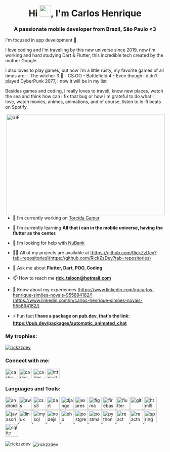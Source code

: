 <h1 align="center">Hi <img src="https://media.giphy.com/media/hvRJCLFzcasrR4ia7z/giphy.gif" width="35px">, I'm Carlos Henrique</h1>
<h3 align="center">A passionate mobile developer from Brazil, São Paulo <3</h3>
  I'm focused in app development 📱. 
  
  I love coding and i'm travelling by this new universe since 2019, now i'm working and hard studying Dart & Flutter, this incredible tech created by the mother Google.

  I also loves to play games, but now i'm a little rusty, my favorite games of all times are:
    - The witcher 3 :wolf:
    - CS:GO
    - Battlefield 4
    - Even though i didn't played CyberPunk 2077, i now it will be in my list
    
  Besides games and coding, i really loves to travell, know new places, watch the sea and think how can i fix that bug or how i'm grateful to do what i love, watch movies, animes, animations, and of course, listen to lo-fi beats on Spotify.


  <img align="right" alt="GIF" src="https://github.com/RickZzDev/RickZzDev/blob/main/giphy.gif?raw=true" width="500" height="320" />

- 🔭 I’m currently working on [Torcida Gamer](https://play.google.com/store/apps/details?id=br.com.torcidagamer)

- 🌱 I’m currently learning **All that i can in the mobile universe, having the flutter as the center.**

- 🤝 I’m looking for help with [NuBank](https://github.com/nubank)

- 👨‍💻 All of my projects are available at [https://github.com/RickZzDev?tab=repositories](https://github.com/RickZzDev?tab=repositories)

- 💬 Ask me about **Flutter, Dart, POO, Coding**

- 📫 How to reach me **rick_teloon@hotmail.com**

- 📄 Know about my experiences [https://www.linkedin.com/in/carlos-henrique-simões-novais-955894182/](https://www.linkedin.com/in/carlos-henrique-simões-novais-955894182/)

- ⚡ Fun fact **I have a package on pub.dev, that's the link: https://pub.dev/packages/automatic_animated_chat**

<h3 align="left">My trophies:</h3>
<p align="left"> <a href="https://github.com/ryo-ma/github-profile-trophy"><img src="https://github-profile-trophy.vercel.app/?username=rickzzdev" alt="rickzzdev" /></a> </p>

<h3 align="left">Connect with me:</h3>
<p align="left">
<a href="https://linkedin.com/in/carlos henrique simões novais" target="blank"><img align="center" src="https://cdn.jsdelivr.net/npm/simple-icons@3.0.1/icons/linkedin.svg" alt="carlos henrique simões novais" height="30" width="40" /></a>
<a href="https://fb.com/carlos henrique simões novais" target="blank"><img align="center" src="https://cdn.jsdelivr.net/npm/simple-icons@3.0.1/icons/facebook.svg" alt="carlos henrique simões novais" height="30" width="40" /></a>
<a href="https://instagram.com/carlos.snovais" target="blank"><img align="center" src="https://cdn.jsdelivr.net/npm/simple-icons@3.0.1/icons/instagram.svg" alt="carlos.snovais" height="30" width="40" /></a>
<a href="https://www.youtube.com/c/https://www.youtube.com/channel/uccuhtebhgf4dvr2jeuemkzw?view_as=subscriber" target="blank"><img align="center" src="https://cdn.jsdelivr.net/npm/simple-icons@3.0.1/icons/youtube.svg" alt="https://www.youtube.com/channel/uccuhtebhgf4dvr2jeuemkzw?view_as=subscriber" height="30" width="40" /></a>
</p>

<h3 align="left">Languages and Tools:</h3>
<p align="left"> <a href="https://developer.android.com" target="_blank"> <img src="https://devicons.github.io/devicon/devicon.git/icons/android/android-original-wordmark.svg" alt="android" width="40" height="40"/> </a> <a href="https://aws.amazon.com" target="_blank"> <img src="https://devicons.github.io/devicon/devicon.git/icons/amazonwebservices/amazonwebservices-original-wordmark.svg" alt="aws" width="40" height="40"/> </a> <a href="https://www.w3schools.com/css/" target="_blank"> <img src="https://devicons.github.io/devicon/devicon.git/icons/css3/css3-original-wordmark.svg" alt="css3" width="40" height="40"/> </a> <a href="https://dart.dev" target="_blank"> <img src="https://www.vectorlogo.zone/logos/dartlang/dartlang-icon.svg" alt="dart" width="40" height="40"/> </a> <a href="https://www.djangoproject.com/" target="_blank"> <img src="https://devicons.github.io/devicon/devicon.git/icons/django/django-original.svg" alt="django" width="40" height="40"/> </a> <a href="https://expressjs.com" target="_blank"> <img src="https://devicons.github.io/devicon/devicon.git/icons/express/express-original-wordmark.svg" alt="express" width="40" height="40"/> </a> <a href="https://www.figma.com/" target="_blank"> <img src="https://www.vectorlogo.zone/logos/figma/figma-icon.svg" alt="figma" width="40" height="40"/> </a> <a href="https://firebase.google.com/" target="_blank"> <img src="https://www.vectorlogo.zone/logos/firebase/firebase-icon.svg" alt="firebase" width="40" height="40"/> </a> <a href="https://flutter.dev" target="_blank"> <img src="https://www.vectorlogo.zone/logos/flutterio/flutterio-icon.svg" alt="flutter" width="40" height="40"/> </a> <a href="https://git-scm.com/" target="_blank"> <img src="https://www.vectorlogo.zone/logos/git-scm/git-scm-icon.svg" alt="git" width="40" height="40"/> </a> <a href="https://www.w3.org/html/" target="_blank"> <img src="https://devicons.github.io/devicon/devicon.git/icons/html5/html5-original-wordmark.svg" alt="html5" width="40" height="40"/> </a> <a href="https://developer.mozilla.org/en-US/docs/Web/JavaScript" target="_blank"> <img src="https://devicons.github.io/devicon/devicon.git/icons/javascript/javascript-original.svg" alt="javascript" width="40" height="40"/> </a> <a href="https://www.linux.org/" target="_blank"> <img src="https://devicons.github.io/devicon/devicon.git/icons/linux/linux-original.svg" alt="linux" width="40" height="40"/> </a> <a href="https://www.mysql.com/" target="_blank"> <img src="https://devicons.github.io/devicon/devicon.git/icons/mysql/mysql-original-wordmark.svg" alt="mysql" width="40" height="40"/> </a> <a href="https://nodejs.org" target="_blank"> <img src="https://devicons.github.io/devicon/devicon.git/icons/nodejs/nodejs-original-wordmark.svg" alt="nodejs" width="40" height="40"/> </a> <a href="https://www.php.net" target="_blank"> <img src="https://devicons.github.io/devicon/devicon.git/icons/php/php-original.svg" alt="php" width="40" height="40"/> </a> <a href="https://www.postgresql.org" target="_blank"> <img src="https://devicons.github.io/devicon/devicon.git/icons/postgresql/postgresql-original-wordmark.svg" alt="postgresql" width="40" height="40"/> </a> <a href="https://postman.com" target="_blank"> <img src="https://www.vectorlogo.zone/logos/getpostman/getpostman-icon.svg" alt="postman" width="40" height="40"/> </a> <a href="https://www.python.org" target="_blank"> <img src="https://devicons.github.io/devicon/devicon.git/icons/python/python-original.svg" alt="python" width="40" height="40"/> </a> <a href="https://reactjs.org/" target="_blank"> <img src="https://devicons.github.io/devicon/devicon.git/icons/react/react-original-wordmark.svg" alt="react" width="40" height="40"/> </a> <a href="https://reactnative.dev/" target="_blank"> <img src="https://reactnative.dev/img/header_logo.svg" alt="reactnative" width="40" height="40"/> </a> <a href="https://spring.io/" target="_blank"> <img src="https://www.vectorlogo.zone/logos/springio/springio-icon.svg" alt="spring" width="40" height="40"/> </a> <a href="https://www.sqlite.org/" target="_blank"> <img src="https://www.vectorlogo.zone/logos/sqlite/sqlite-icon.svg" alt="sqlite" width="40" height="40"/> </a> </p>

<p><img align="left" src="https://github-readme-stats.vercel.app/api/top-langs?username=rickzzdev&show_icons=true&locale=en&layout=compact" alt="rickzzdev" /></p>

<p>&nbsp;<img align="center" src="https://github-readme-stats.vercel.app/api?username=rickzzdev&show_icons=true&locale=en" alt="rickzzdev" /></p>
